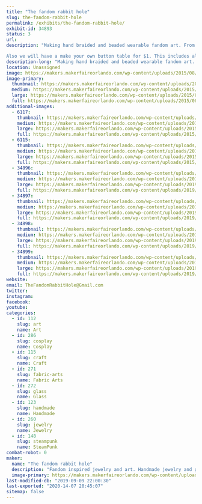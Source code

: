 ```yaml
---
title: "The fandom rabbit hole"
slug: the-fandom-rabbit-hole
permalink: /exhibits/the-fandom-rabbit-hole/
exhibit-id: 34893
status: 3
url: 
description: "Making hand braided and beaded wearable fandom art. From necklaces,  earrings and headbands to painted glass pieces of art. 

Also we will have a make your own button table for $1. This includes all the supplies needed to make wearable art, while you wait. "
description-long: "Making hand braided and beaded wearable fandom art. From necklaces,  earrings and headbands to painted glass pieces. Featuring designs and creations inspired by our favorite books,movies,games and stories. Featuring wizard pieces, steam punk and sea life."
location: Unassigned
image: https://makers.makerfaireorlando.com/wp-content/uploads/2015/08/IMG_57301-1024x768.jpg
image-primary:
  thumbnail: https://makers.makerfaireorlando.com/wp-content/uploads/2015/08/IMG_57301-150x150.jpg
  medium: https://makers.makerfaireorlando.com/wp-content/uploads/2015/08/IMG_57301-300x225.jpg
  large: https://makers.makerfaireorlando.com/wp-content/uploads/2015/08/IMG_57301-1024x768.jpg
  full: https://makers.makerfaireorlando.com/wp-content/uploads/2015/08/IMG_57301.jpg
additional-images:
  - 6117:
    thumbnail: https://makers.makerfaireorlando.com/wp-content/uploads/2015/08/20150727_1707251-e1504718289319-150x150.jpg
    medium: https://makers.makerfaireorlando.com/wp-content/uploads/2015/08/20150727_1707251-e1504718289319-169x300.jpg
    large: https://makers.makerfaireorlando.com/wp-content/uploads/2015/08/20150727_1707251-e1504718289319-576x1024.jpg
    full: https://makers.makerfaireorlando.com/wp-content/uploads/2015/08/20150727_1707251-e1504718289319.jpg
  - 6115:
    thumbnail: https://makers.makerfaireorlando.com/wp-content/uploads/2015/08/IMG_769211-150x150.jpg
    medium: https://makers.makerfaireorlando.com/wp-content/uploads/2015/08/IMG_769211-225x300.jpg
    large: https://makers.makerfaireorlando.com/wp-content/uploads/2015/08/IMG_769211-768x1024.jpg
    full: https://makers.makerfaireorlando.com/wp-content/uploads/2015/08/IMG_769211.jpg
  - 34896:
    thumbnail: https://makers.makerfaireorlando.com/wp-content/uploads/2019/07/9D46A0ED-20AA-425B-93A5-B5BF4F85299C-150x150.jpeg
    medium: https://makers.makerfaireorlando.com/wp-content/uploads/2019/07/9D46A0ED-20AA-425B-93A5-B5BF4F85299C-300x225.jpeg
    large: https://makers.makerfaireorlando.com/wp-content/uploads/2019/07/9D46A0ED-20AA-425B-93A5-B5BF4F85299C-1024x768.jpeg
    full: https://makers.makerfaireorlando.com/wp-content/uploads/2019/07/9D46A0ED-20AA-425B-93A5-B5BF4F85299C.jpeg
  - 34897:
    thumbnail: https://makers.makerfaireorlando.com/wp-content/uploads/2019/07/84A2C3D0-D97F-4B9C-915A-5A1183BC9DA5-150x150.png
    medium: https://makers.makerfaireorlando.com/wp-content/uploads/2019/07/84A2C3D0-D97F-4B9C-915A-5A1183BC9DA5-300x169.png
    large: https://makers.makerfaireorlando.com/wp-content/uploads/2019/07/84A2C3D0-D97F-4B9C-915A-5A1183BC9DA5-1024x577.png
    full: https://makers.makerfaireorlando.com/wp-content/uploads/2019/07/84A2C3D0-D97F-4B9C-915A-5A1183BC9DA5.png
  - 34898:
    thumbnail: https://makers.makerfaireorlando.com/wp-content/uploads/2019/07/C86C3F29-E460-4A6C-AED7-44D426C4CB6F-150x150.jpeg
    medium: https://makers.makerfaireorlando.com/wp-content/uploads/2019/07/C86C3F29-E460-4A6C-AED7-44D426C4CB6F-300x225.jpeg
    large: https://makers.makerfaireorlando.com/wp-content/uploads/2019/07/C86C3F29-E460-4A6C-AED7-44D426C4CB6F-1024x768.jpeg
    full: https://makers.makerfaireorlando.com/wp-content/uploads/2019/07/C86C3F29-E460-4A6C-AED7-44D426C4CB6F.jpeg
  - 34899:
    thumbnail: https://makers.makerfaireorlando.com/wp-content/uploads/2019/07/24D8E1F4-CE61-45F7-9BD6-075CC3A99756-150x150.jpeg
    medium: https://makers.makerfaireorlando.com/wp-content/uploads/2019/07/24D8E1F4-CE61-45F7-9BD6-075CC3A99756-300x225.jpeg
    large: https://makers.makerfaireorlando.com/wp-content/uploads/2019/07/24D8E1F4-CE61-45F7-9BD6-075CC3A99756-1024x767.jpeg
    full: https://makers.makerfaireorlando.com/wp-content/uploads/2019/07/24D8E1F4-CE61-45F7-9BD6-075CC3A99756.jpeg
website: 
email: TheFandomRabbitHole@Gmail.com
twitter: 
instagram: 
facebook: 
youtube: 
categories:
  - id: 112
    slug: art
    name: Art
  - id: 286
    slug: cosplay
    name: Cosplay
  - id: 115
    slug: craft
    name: Craft
  - id: 271
    slug: fabric-arts
    name: Fabric Arts
  - id: 272
    slug: glass
    name: Glass
  - id: 123
    slug: handmade
    name: Handmade
  - id: 260
    slug: jewelry
    name: Jewelry
  - id: 148
    slug: steampunk
    name: SteamPunk
combat-robot: 0
maker:
  name: "The fandom rabbit hole"
  description: "Fandom inspired jewelry and art. Handmade jewelry and glass paintings inspired by the love of our favorite stories. Using art to express creativity every day. "
  image-primary: https://makers.makerfaireorlando.com/wp-content/uploads/2015/08/interweb.png
last-modified-db: "2019-09-09 22:00:30"
last-exported: "2020-14-07 20:45:07"
sitemap: false
---
```

